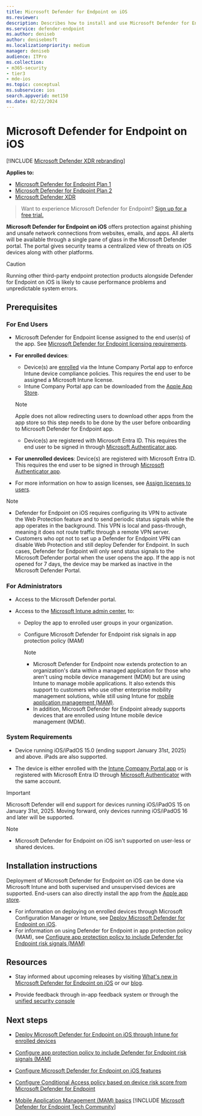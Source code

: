 ```yaml
---
title: Microsoft Defender for Endpoint on iOS
ms.reviewer: 
description: Describes how to install and use Microsoft Defender for Endpoint on iOS
ms.service: defender-endpoint
ms.author: deniseb
author: denisebmsft
ms.localizationpriority: medium
manager: deniseb
audience: ITPro
ms.collection: 
- m365-security
- tier3
- mde-ios
ms.topic: conceptual
ms.subservice: ios
search.appverid: met150
ms.date: 02/22/2024
---
```


# Microsoft Defender for Endpoint on iOS

[!INCLUDE [Microsoft Defender XDR rebranding](../includes/microsoft-defender.md)]

**Applies to:**
- [Microsoft Defender for Endpoint Plan 1](microsoft-defender-endpoint.md)
- [Microsoft Defender for Endpoint Plan 2](microsoft-defender-endpoint.md)
- [Microsoft Defender XDR](/defender-xdr)

> Want to experience Microsoft Defender for Endpoint? [Sign up for a free trial.](https://signup.microsoft.com/create-account/signup?products=7f379fee-c4f9-4278-b0a1-e4c8c2fcdf7e&ru=https://aka.ms/MDEp2OpenTrial?ocid=docs-wdatp-exposedapis-abovefoldlink)

**Microsoft Defender for Endpoint on iOS** offers protection against phishing and unsafe network connections from websites, emails, and apps. All alerts will be available through a single pane of glass in the Microsoft Defender portal. The portal gives security teams a centralized view of threats on iOS devices along with other platforms.

> [!CAUTION]
> Running other third-party endpoint protection products alongside Defender for Endpoint on iOS is likely to cause performance problems and unpredictable system errors.

## Prerequisites

### For End Users

- Microsoft Defender for Endpoint license assigned to the end user(s) of the app. See [Microsoft Defender for Endpoint licensing requirements](minimum-requirements.md#licensing-requirements).

- **For enrolled devices**:
  - Device(s) are [enrolled](/mem/intune/user-help/enroll-your-device-in-intune-ios) via the Intune Company Portal app to enforce Intune device compliance policies. This requires the end user to be assigned a Microsoft Intune license.
  - Intune Company Portal app can be downloaded from the [Apple App Store](https://apps.apple.com/us/app/intune-company-portal/id719171358).

  > [!NOTE]
  > Apple does not allow redirecting users to download other apps from the app store so this step needs to be done by the user before onboarding to Microsoft Defender for Endpoint app.

  - Device(s) are registered with Microsoft Entra ID. This requires the end user to be signed in through [Microsoft Authenticator app](https://apps.apple.com/app/microsoft-authenticator/id983156458).

- **For unenrolled devices**: Device(s) are registered with Microsoft Entra ID. This requires the end user to be signed in through [Microsoft Authenticator app](https://apps.apple.com/app/microsoft-authenticator/id983156458).

- For more information on how to assign licenses, see [Assign licenses to users](/azure/active-directory/users-groups-roles/licensing-groups-assign).

> [!NOTE]
> - Defender for Endpoint on iOS requires configuring its VPN to activate the Web Protection feature and to send periodic status signals while the app operates in the background. This VPN is local and pass-through, meaning it does not route traffic through a remote VPN server.
> - Customers who opt not to set up a Defender for Endpoint VPN can disable Web Protection and still deploy Defender for Endpoint. In such cases, Defender for Endpoint will only send status signals to the Microsoft Defender portal when the user opens the app. If the app is not opened for 7 days, the device may be marked as inactive in the Microsoft Defender Portal.

### For Administrators

- Access to the Microsoft Defender portal.

- Access to the [Microsoft Intune admin center](https://go.microsoft.com/fwlink/?linkid=2109431), to:
  - Deploy the app to enrolled user groups in your organization.
  - Configure Microsoft Defender for Endpoint risk signals in app protection policy (MAM)

    > [!NOTE]
    >
    > - Microsoft Defender for Endpoint now extends protection to an organization's data within a managed application for those who aren't using mobile device management (MDM) but are using Intune to manage mobile applications. It also extends this support to customers who use other enterprise mobility management solutions, while still using Intune for [mobile application management (MAM)](/mem/intune/apps/mam-faq).
    > - In addition, Microsoft Defender for Endpoint already supports devices that are enrolled using Intune mobile device management (MDM).



### System Requirements

- Device running iOS/iPadOS 15.0 (ending support January 31st, 2025) and above. iPads are also supported.

- The device is either enrolled with the [Intune Company Portal app](https://apps.apple.com/us/app/intune-company-portal/id719171358) or is registered with Microsoft Entra ID through [Microsoft Authenticator](https://apps.apple.com/app/microsoft-authenticator/id983156458) with the same account.

> [!IMPORTANT]
> Microsoft Defender will end support for devices running iOS/iPadOS 15 on January 31st, 2025. Moving forward, only devices running iOS/iPadOS 16 and later will be supported.

> [!NOTE]
> - Microsoft Defender for Endpoint on iOS isn't supported on user-less or shared devices.
## Installation instructions

Deployment of Microsoft Defender for Endpoint on iOS can be done via Microsoft Intune and both supervised and unsupervised devices are supported. End-users can also directly install the app from the [Apple app store](https://aka.ms/mdatpiosappstore).

- For information on deploying on enrolled devices through Microsoft Configuration Manager or Intune, see [Deploy Microsoft Defender for Endpoint on iOS](ios-install.md).
- For information on using Defender for Endpoint in app protection policy (MAM), see [Configure app protection policy to include Defender for Endpoint risk signals (MAM)](ios-install-unmanaged.md)

## Resources

- Stay informed about upcoming releases by visiting [What's new in Microsoft Defender for Endpoint on iOS](ios-whatsnew.md) or our [blog](https://techcommunity.microsoft.com/t5/microsoft-defender-atp/bg-p/MicrosoftDefenderATPBlog/label-name/iOS).

- Provide feedback through in-app feedback system or through the [unified security console](https://security.microsoft.com)

## Next steps

- [Deploy Microsoft Defender for Endpoint on iOS through Intune for enrolled devices](ios-install.md)
- [Configure app protection policy to include Defender for Endpoint risk signals (MAM)](ios-install-unmanaged.md)
- [Configure Microsoft Defender for Endpoint on iOS features](ios-configure-features.md)
- [Configure Conditional Access policy based on device risk score from Microsoft Defender for Endpoint](ios-configure-features.md#conditional-access-with-defender-for-endpoint-on-ios)

- [Mobile Application Management (MAM) basics](/mem/intune/apps/app-management#mobile-application-management-mam-basics)
[!INCLUDE [Microsoft Defender for Endpoint Tech Community](../includes/defender-mde-techcommunity.md)]
